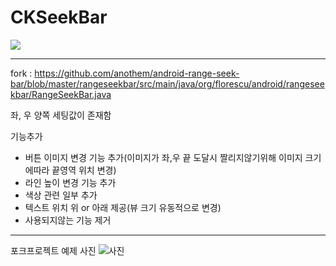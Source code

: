 # CKSeekBar

[![](https://jitpack.io/v/Hwan3434/CKSeekBar.svg)](https://jitpack.io/#Hwan3434/CKSeekBar)

----------------------------------------------------------------------------------------------------

fork : https://github.com/anothem/android-range-seek-bar/blob/master/rangeseekbar/src/main/java/org/florescu/android/rangeseekbar/RangeSeekBar.java

좌, 우 양쪽 세팅값이 존재함

기능추가
 - 버튼 이미지 변경 기능 추가(이미지가 좌,우 끝 도달시 짤리지않기위해 이미지 크기에따라 끝영역 위치 변경)
 - 라인 높이 변경 기능 추가
 - 색상 관련 일부 추가
 - 텍스트 위치 위 or 아래 제공(뷰 크기 유동적으로 변경)
 - 사용되지않는 기능 제거

----------------------------------------------------------------------------------------------------
포크프로젝트 예제 사진
![사진](https://github.com/anothem/android-range-seek-bar/blob/master/demo_screenshot.png)

